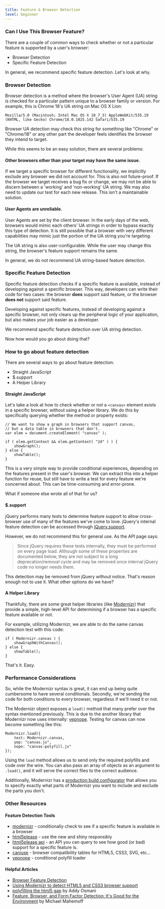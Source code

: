 ```yaml
---
title: Feature & Browser Detection
level: beginner
---
```


### Can I Use This Browser Feature?

There are a couple of common  ways to check whether or not a particular feature is supported by a user's browser:

* Browser Detection
* Specific Feature Detection

In general, we recommend specific feature detection. Let's look at why.

### Browser Detection

Browser detection is a method where the browser's User Agent (UA) string is checked for a particular pattern unique to a browser family or version. For example, this is Chrome 18's UA string on Mac OS X Lion:

```
Mozilla/5.0 (Macintosh; Intel Mac OS X 10_7_3) AppleWebKit/535.19 (KHTML, like Gecko) Chrome/18.0.1025.142 Safari/535.19
```

Browser UA detection may check this string for something like "Chrome" or "Chrome/18" or any other part the developer feels identifies the browser they intend to target.

While this seems to be an easy solution, there are several problems:

#### Other browsers other than your target may have the same issue.

If we target a specific browser for different functionality, we implicitly exclude any browser we did not account for. This is also not future-proof. If the browser we target receives a bug fix or change, we may not be able to discern between a 'working' and 'non-working' UA string. We may also need to update our test for each new release. This isn't a maintainable solution.

#### User Agents are unreliable.

User Agents are set by the client browser. In the early days of the web, browsers would mimic each others' UA strings in order to bypass exactly this type of detection. It is still possible that a browser with very different capabilities may mimic just the portion of the UA string you're targeting.

The UA string is also user-configurable. While the user may change this string, the browser's feature support remains the same.

In general, we do not recommend UA string-based feature detection.

### Specific Feature Detection

Specific feature detection checks if a specific feature is available, instead of developing against a specific browser. This way, developers can write their code for two cases: the browser **does** support said feature, or the browser **does not** support said feature.

Developing against specific features, instead of developing against a specific browser, not only clears up the peripheral logic of your application, but also makes your job easier as a developer.

We recommend specific feature detection over UA string detection.

Now how would you go about doing that?

### How to go about feature detection

There are several ways to go about feature detection:

* Straight JavaScript
* $.support
* A Helper Library

#### Straight JavaScript

Let's take a look at how to check whether or not a `<canvas>` element exists in a specific browser, without using a helper library. We do this by specifically querying whether the method or property exists:

```
// We want to show a graph in browsers that support canvas,
// but a data table in browsers that don't.
var elem = document.createElement( "canvas" );

if ( elem.getContext && elem.getContext( "2d" ) ) {
	showGraph();
} else {
	showTable();
}
```

This is a very simple way to provide conditional experiences, depending on the features present in the user's browser. We can extract this into a helper function for reuse, but still have to write a test for every feature we're concerned about. This can be time-consuming and error-prone.

What if someone else wrote all of that for us?

#### $.support

jQuery performs many tests to determine feature support to allow cross-browser use of many of the features we've come to love. jQuery's internal feature detection can be accessed through [jQuery.support](http://api.jquery.com/jQuery.support/).

However, we do not recommend this for general use. As the API page says:

> Since jQuery requires these tests internally, they must be performed on every page load. Although some of these properties are documented below, they are not subject to a long deprecation/removal cycle and may be removed once internal jQuery code no longer needs them.

This detection may be removed from jQuery without notice. That's reason enough not to use it. What other options do we have?

#### A Helper Library

Thankfully, there are some great helper libraries (like [Modernizr](http://modernizr.com)) that provide a simple, high-level API for determining if a browser has a specific feature available or not.

For example, utilizing Modernizr, we are able to do the same canvas detection test with this code:

```
if ( Modernizr.canvas ) {
	showGraphWithCanvas();
} else {
	showTable();
}
```

That's it. Easy.

### Performance Considerations

So, while the Modernizr syntax is great, it can end up being quite cumbersome to have several conditionals. Secondly, we're sending the code for both conditions to every browser, regardless if we'll need it or not.

The Modernizr object exposes a `load()` method that many prefer over the syntax mentioned previously. This is due to the another library that Modernizr now uses internally:  [yepnope](http://yepnopejs.com/). Testing for canvas can now become something like this:

```
Modernizr.load({
	test: Modernizr.canvas,
	yep: "canvas.js",
	nope: "canvas-polyfill.js"
});
```

Using the `load` method allows us to send only the required polyfills and code over the wire. You can also pass an array of objects as an argument to `.load()`, and it will serve the correct files to the correct audience.

Additionally, Modernizr has a [production build configurator](http://modernizr.com/download/) that allows you to specify exactly what parts of Modernizr you want to include and exclude the parts you don't.

### Other Resources

#### Feature Detection Tools

- [modernizr](http://modernizr.com/) - conditionally check to see if a specific feature is available in a browser
- [html5please](http://html5please.com/) - use the new and shiny responsibly
- [html5please api](http://api.html5please.com/) - an API you can query to see how good (or bad) support for a specific feature is.
- [caniuse](http://caniuse.com/) - browser compatibility tables for HTML5, CSS3, SVG, etc…
- [yepnope](http://yepnopejs.com/) - conditional polyfill loader

#### Helpful Articles

- [Browser Feature Detection](https://developer.mozilla.org/en-US/docs/Browser_Feature_Detection)
- [Using Modernizr to detect HTML5 and CSS3 browser support](http://www.adobe.com/devnet/dreamweaver/articles/using-modernizr.html)
- [polyfilling the html5 gap](http://addyosmani.com/polyfillthehtml5gaps/slides/#1) by Addy Osmani
- [Feature, Browser, and Form Factor Detection: It's Good for the Environment](http://www.html5rocks.com/en/tutorials/detection/index.html) by Michael Mahemoff
